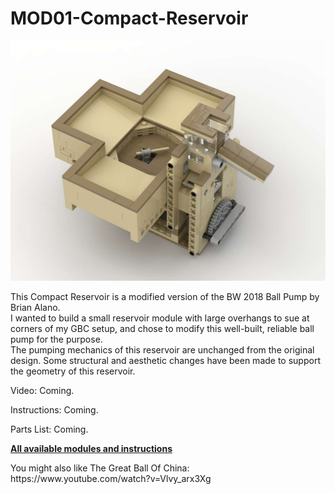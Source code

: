 <a name="README"></a>
# MOD01-Compact-Reservoir
<img width="512" height="384" src="https://github.com/rykfield/MOD01-Compact-Reservoir/raw/master/MOD01%20-%20Compact%20Reservoir.jpg">
<BR>

This Compact Reservoir is a modified version of the BW 2018 Ball Pump by Brian Alano.
<BR>
I wanted to build a small reservoir module with large overhangs to sue at corners of my GBC setup, and chose to modify this well-built, reliable ball pump for the purpose.
<BR>
The pumping mechanics of this reservoir are unchanged from the original design.  Some structural and aesthetic changes have been made to support the geometry of this reservoir.
<P>Video: Coming.
<P>Instructions: Coming.
<P>Parts List: Coming.

<P><a href="https://github.com/rykfield/REF00-Module-Overview"><B>All available modules and instructions</b></a>

<P>You might also like The Great Ball Of China: https://www.youtube.com/watch?v=Vlvy_arx3Xg